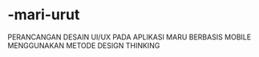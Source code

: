 # -mari-urut
PERANCANGAN DESAIN UI/UX PADA APLIKASI MARU BERBASIS MOBILE MENGGUNAKAN METODE DESIGN THINKING
